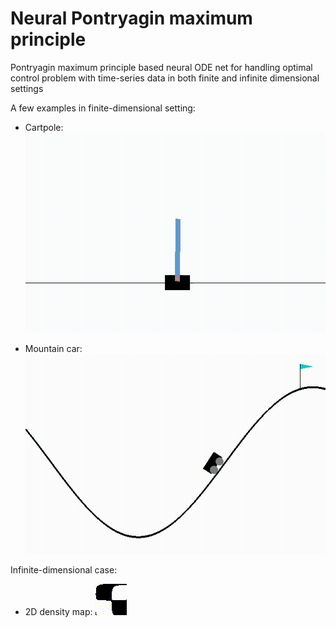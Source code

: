 # Neural Pontryagin maximum principle
Pontryagin maximum principle based neural ODE net for handling optimal control problem with time-series data in both finite and infinite dimensional settings

A few examples in finite-dimensional setting:

* Cartpole:
![Cartpole](videos/gif/test_cartpole.gif)

* Mountain car:
![Mountain Car](videos/gif/test_mountain_car.gif)

Infinite-dimensional case:
* 2D density map:
![2D density optimization](videos/gif/test_shape_opt.gif)